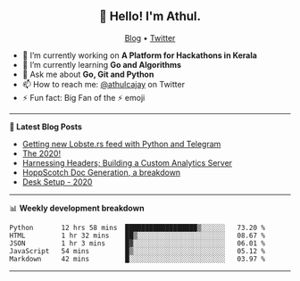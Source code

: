 <h2 align="center">👋 Hello! I'm Athul.</h2>
<p align="center">
  <a href="https://blog.athulcyriac.xyz">Blog</a> •
  <a href="https://twitter.com/athulcajay">Twitter</a>
</p>


- 🔭 I’m currently working on **A Platform for Hackathons in Kerala**
- 🌱 I’m currently learning **Go and Algorithms**
- 💬 Ask me about **Go, Git and Python**
- 📫 How to reach me: [@athulcajay](https://twitter.com/athulcajay) on Twitter
- ⚡ Fun fact: Big Fan of the :zap: emoji

-------

**📝 Latest Blog Posts**

<!-- BLOG-POST-LIST:START -->
- [Getting new Lobste.rs feed with Python and Telegram](https://blog.athulcyriac.xyz/lobsters_feed/)
- [The 2020!](https://blog.athulcyriac.xyz/2020/)
- [Harnessing Headers; Building a Custom Analytics Server](https://blog.athulcyriac.xyz/analytics_from_scratch/)
- [HoppScotch Doc Generation, a breakdown](https://blog.athulcyriac.xyz/hopp-gen/)
- [Desk Setup - 2020](https://blog.athulcyriac.xyz/desk-2020/)
<!-- BLOG-POST-LIST:END -->

-------

📊 **Weekly development breakdown**
<!--START_SECTION:waka-->
```text
Python       12 hrs 58 mins  ██████████████████▒░░░░░░   73.20 % 
HTML         1 hr 32 mins    ██▒░░░░░░░░░░░░░░░░░░░░░░   08.67 % 
JSON         1 hr 3 mins     █▓░░░░░░░░░░░░░░░░░░░░░░░   06.01 % 
JavaScript   54 mins         █▒░░░░░░░░░░░░░░░░░░░░░░░   05.12 % 
Markdown     42 mins         █░░░░░░░░░░░░░░░░░░░░░░░░   03.97 % 
```
<!--END_SECTION:waka-->

-------
